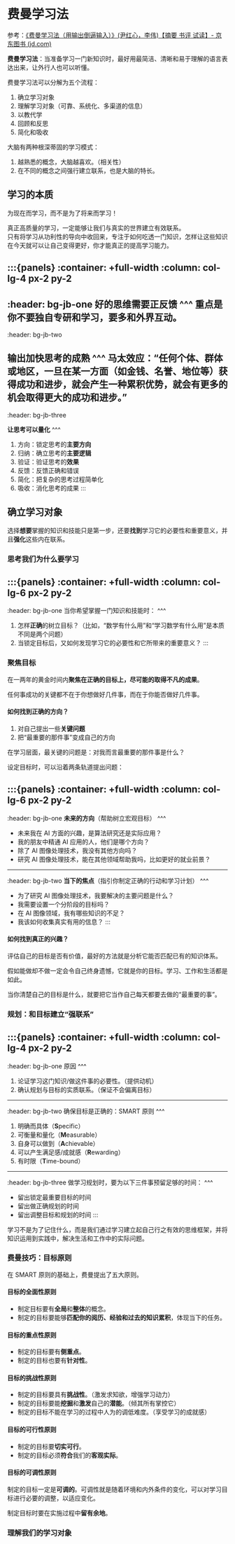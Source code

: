 # 费曼学习法

参考：[《费曼学习法（用输出倒逼输入）》(尹红心，李伟)【摘要 书评 试读】- 京东图书 (jd.com)](https://item.jd.com/13106552.html)

**费曼学习法**：当准备学习一门新知识时，最好用最简洁、清晰和易于理解的语言表达出来，让外行人也可以听懂。

费曼学习法可以分解为五个流程：

1. 确立学习对象
2. 理解学习对象（可靠、系统化、多渠道的信息）
3. 以教代学
4. 回顾和反思
5. 简化和吸收

大脑有两种根深蒂固的学习模式：

1. 越熟悉的概念，大脑越喜欢。（相关性）
2. 在不同的概念之间强行建立联系，也是大脑的特长。

## 学习的本质

为现在而学习，而不是为了将来而学习！

<div class="w3-card-4 w3-orange w3-padding"> 
真正高质量的学习，一定能够让我们与真实的世界建立有效联系。
</div>

<div class="w3-card-4 w3-orange w3-padding"> 
只有将学习从功利性的导向中收回来，专注于如何吃透一门知识，怎样让这些知识在今天就可以让自己变得更好，你才能真正的提高学习能力。
</div>

:::{panels}
:container: +full-width
:column: col-lg-4 px-2 py-2
---
:header: bg-jb-one
好的思维需要**正反馈**
^^^
重点是你不要独自专研和学习，要多和外界互动。
---
:header: bg-jb-two

**输出加快思考的成熟**
^^^
**马太效应**：“任何个体、群体或地区，一旦在某一方面（如金钱、名誉、地位等）获得成功和进步，就会产生一种累积优势，就会有更多的机会取得更大的成功和进步。”
---
:header: bg-jb-three

**让思考可以量化**
^^^
1. 方向：锁定思考的**主要方向**
2. 归纳：确立思考的**主要逻辑**
3. 验证：验证思考的**效果**
4. 反馈：反馈正确和错误
5. 简化：把复杂的思考过程简单化
6. 吸收：消化思考的成果
:::

## 确立学习对象

选择**想要**掌握的知识和技能只是第一步，还要**找到**学习它的必要性和重要意义，并且**强化**这些内在联系。

### 思考我们为什么要学习

:::{panels}
:container: +full-width
:column: col-lg-6 px-2 py-2
---
:header: bg-jb-one
当你希望掌握一门知识和技能时：
^^^
1. 怎样**正确**的树立目标？（比如，“数学有什么用”和“学习数学有什么用”是本质不同是两个问题）
2. 当锁定目标后，又如何发现学习它的必要性和它所带来的重要意义？
:::

### 聚焦目标

在一两年的黄金时间内**聚焦在正确的目标上，尽可能的取得不凡的成果**。

任何事成功的关键都不在于你想做好几件事，而在于你能否做好几件事。

#### 如何找到正确的方向？

1. 对自己提出一些**关键问题**
2. 把“最重要的那件事”变成自己的方向

在学习层面，最关键的问题是：对我而言最重要的那件事是什么？

设定目标时，可以沿着两条轨道提出问题：

:::{panels}
:container: +full-width
:column: col-lg-6 px-2 py-2
---
:header: bg-jb-one
**未来的方向**（帮助树立宏观目标）
^^^
- 未来我在 AI 方面的兴趣，是算法研究还是实际应用？
- 我的朋友中精通 AI 应用的人，他们是哪个方向？
- 除了 AI 图像处理技术，我没有其他方向吗？
- 研究 AI 图像处理技术，能在其他领域帮助我吗，比如更好的就业前景？
---
:header: bg-jb-two
**当下的焦点**（指引你制定正确的行动和学习计划）
^^^
- 为了研究 AI 图像处理技术，我要解决的主要问题是什么？
- 我需要设置一个分阶段的目标吗？
- 在 AI 图像领域，我有哪些知识的不足？
- 我该如何收集真实有用的信息？
:::

#### 如何找到真正的兴趣？

评估自己的目标是否有价值，最好的方法就是分析它能否匹配已有的知识体系。

假如能做却不做一定会令自己终身遗憾，它就是你的目标。学习、工作和生活都是如此。

当你清楚自己的目标是什么，就要把它当作自己每天都要去做的“最重要的事”。

### 规划：和目标建立“强联系”

:::{panels}
:container: +full-width
:column: col-lg-4 px-2 py-2
---
:header: bg-jb-one
原因
^^^
1. 论证学习这门知识/做这件事的必要性。（提供动机）
2. 确认规划与目标的实质联系。（保证不会偏离目标）
---
:header: bg-jb-two
确保目标是正确的：SMART 原则
^^^
1. 明确而具体（**S**pecific）
2. 可衡量和量化（**M**easurable）
3. 自身可以做到（**A**chievable）
4. 可以产生满足感/成就感（**R**ewarding）
5. 有时限（**T**ime-bound）
---
:header: bg-jb-three
做学习规划时，要为以下三件事预留足够的时间：
^^^
- 留出锁定最重要目标的时间
- 留出做正确规划的时间
- 留出调整目标和规划的时间
:::

学习不是为了记住什么，而是我们通过学习建立起自己行之有效的思维框架，并将知识运用到实践中，解决生活和工作中的实际问题。

### 费曼技巧：目标原则

在 SMART 原则的基础上，费曼提出了五大原则。

#### 目标的全面性原则

- 制定目标要有**全局**和**整体**的概念。
- 制定的目标要能够**匹配你的阅历、经验和过去的知识累积**，体现当下的任务。

#### 目标的重点性原则

- 制定的目标要有**侧重点**。
- 制定的目标也要有**针对性**。

#### 目标的挑战性原则

- 制定的目标要具有**挑战性**。（激发求知欲，增强学习动力）
- 制定的目标要能**挖掘**和**激发**自己的**潜能**。（倾其所有掌控它）
- 制定的目标不能在学习的过程中人为的调低难度。（享受学习的成就感）

#### 目标的可行性原则

- 制定的目标要**切实可行**。
- 制定的目标必须**符合**我们的**客观实际**。

#### 目标的可调性原则

制定的目标一定是**可调的**。可调性就是随着环境和内外条件的变化，可以对学习目标进行必要的调整，以适应变化。

制定目标时要在实施过程中**留有余地**。

### 理解我们的学习对象

